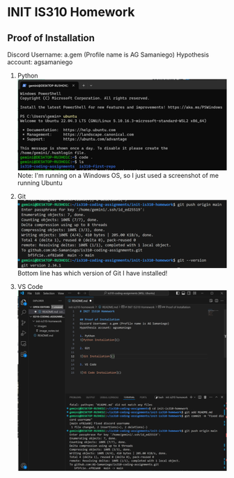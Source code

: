 # INIT IS310 Homework

## Proof of Installation
Discord Username: a.gem (Profile name is AG Samaniego)
Hypothesis account: agsamaniego

1. Python
![Python Installation](images/IS310-Python-Install.png)
Note: I'm running on a Windows OS, so I just used a screenshot of me running Ubuntu

2. Git 
![Git Installation](images/IS310-Git-Install.png)
Bottom line has which version of Git I have installed!

3. VS Code
![VS Code Installation](images/IS310-VSCode-Install.png)